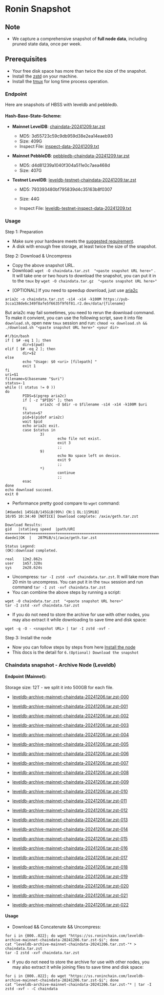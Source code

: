 # Ronin Snapshot

## Note
- We capture a comprehensive snapshot of **full node data**, including pruned state data, once per week.

## Prerequisites
- Your free disk space has more than twice the size of the snapshot.
- Install the [zstd](https://github.com/facebook/zstd) on your machine.
- Install the [tmux](https://github.com/tmux/tmux/wiki/Installing) for long time process operation.


### Endpoint

Here are snapshots of HBSS with leveldb and pebbledb.

#### Hash-Base-State-Scheme:

- **Mainnet LevelDB**: [chaindata-20241209.tar.zst](https://pub-3cca138de6c349f8afe5f6635f9f6f81.r2.dev/data/chaindata-20241209.tar.zst)
  - MD5: 3d55723c59c9db959d38e2ea14eaeb93
  - Size: 409G
  - Inspect File: [inspect-data-20241209.txt](https://pub-3cca138de6c349f8afe5f6635f9f6f81.r2.dev/data/inspect-data-20241209.txt)

- **Mainnet PebbleDB**: [pebbledb-chaindata-20241209.tar.zst](https://pub-3cca138de6c349f8afe5f6635f9f6f81.r2.dev/data/pebbledb-chaindata-20241209.tar.zst)
  - MD5: d4d81239a1040f304a511e0c7aea468d
  - Size: 407G


- **Testnet LevelDB**: [leveldb-testnet-chaindata-20241209.tar.zst](https://pub-3cca138de6c349f8afe5f6635f9f6f81.r2.dev/data/leveldb-testnet-chaindata-20241209.tar.zst)
  - MD5: 793393480bf795839d4c35163b8f0307
  - Size: 44G

  - Inspect File: [leveldb-testnet-inspect-data-20241209.txt](https://pub-3cca138de6c349f8afe5f6635f9f6f81.r2.dev/data/leveldb-testnet-inspect-data-20241209.txt)
  



### Usage

Step 1: Preparation
- Make sure your hardware meets the [suggested requirement](https://docs.roninchain.com/validators/setup/overview#hardware-requirements).
- A disk with enough free storage, at least twice the size of the snapshot.

Step 2: Download & Uncompress
- Copy the above snapshot URL.
- Download:  `wget -O chaindata.tar.zst  "<paste snapshot URL here>"` . It will take one or two hours to download the snapshot, you can put it in to the `tmux` by `wget -O chaindata.tar.gz  "<paste snapshot URL here>"`


* [OPTIONAL] If you need to speedup download, just use [aria2c](https://github.com/aria2/aria2)
```
aria2c -o chaindata.tar.zst -s14 -x14 -k100M https://pub-3cca138de6c349f8afe5f6635f9f6f81.r2.dev/data/{filename}
```

But aria2c may fail sometimes, you need to rerun the download command. To make it convient, you can use the following script, save it into file `download.sh`, open new `tmux` session and run: `chmod +x download.sh && ./download.sh "<paste snapshot URL here>" <your dir>`
```
#!/bin/bash
if [ $# -eq 1 ]; then
        dir=$(pwd)
elif [ $# -eq 2 ]; then
        dir=$2
else
        echo "Usage: $0 <uri> [filepath] "
        exit 1
fi
uri=$1
filename=$(basename "$uri")
status=-1
while (( status != 0 ))
do
        PIDS=$(pgrep aria2c)
        if [ -z "$PIDS" ]; then
                aria2c -d $dir -o $filename -s14 -x14 -k100M $uri
        fi
        status=$?
        pid=$(pidof aria2c)
        wait $pid
        echo aria2c exit.
        case $status in
                3)
                        echo file not exist.
                        exit 3
                        ;;
                9)
                        echo No space left on device.
                        exit 9
                        ;;
                *)
                        continue
                        ;;
        esac
done
echo download succeed.
exit 0
```

- Performance pretty good compare to `wget` command:

```
[#daede1 145GiB/145GiB(99%) CN:1 DL:115MiB]
10/05 10:34:40 [NOTICE] Download complete: /axie/geth.tar.zst

Download Results:
gid   |stat|avg speed  |path/URI
======+====+===========+=======================================================
daede1|OK  |   207MiB/s|/axie/geth.tar.zst

Status Legend:
(OK):download completed.

real    12m2.862s
user    1m57.320s
sys     2m28.624s
```

- Uncompress: `tar -I zstd -xvf chaindata.tar.zst`. It will take more than 20 min to uncompress. You can put it in the `tmux` session and run command `tar -I zst -xvf chaindata.tar.zst`
- You can combine the above steps by running a script:

```
wget -O chaindata.tar.zst  "<paste snapshot URL here>"
tar -I zstd -xvf chaindata.tar.zst
```


- If you do not need to store the archive for use with other nodes, you may also extract it while downloading to save time and disk space:
```
wget -q -O - <snapshot URL> | tar -I zstd -xvf -
```


Step 3: Install the node
- Now you can follow steps by steps from here [Install the node ](https://docs.roninchain.com/rpc/mainnet-rpc)
- This docs is the detail for `6.(Optional) Download the snapshot`


### Chaindata snapshot - Archive Node (Leveldb)
#### Endpoint (Mainnet):

Storage size: 12T - we split it into 500GB for each file.


- [leveldb-archive-mainnet-chaindata-20241206.tar.zst-000](https://ss.roninchain.com/leveldb-archive-mainnet-chaindata-20241206.tar.zst-000)

- [leveldb-archive-mainnet-chaindata-20241206.tar.zst-001](https://ss.roninchain.com/leveldb-archive-mainnet-chaindata-20241206.tar.zst-001)

- [leveldb-archive-mainnet-chaindata-20241206.tar.zst-002](https://ss.roninchain.com/leveldb-archive-mainnet-chaindata-20241206.tar.zst-002)

- [leveldb-archive-mainnet-chaindata-20241206.tar.zst-003](https://ss.roninchain.com/leveldb-archive-mainnet-chaindata-20241206.tar.zst-003)

- [leveldb-archive-mainnet-chaindata-20241206.tar.zst-004](https://ss.roninchain.com/leveldb-archive-mainnet-chaindata-20241206.tar.zst-004)

- [leveldb-archive-mainnet-chaindata-20241206.tar.zst-005](https://ss.roninchain.com/leveldb-archive-mainnet-chaindata-20241206.tar.zst-005)

- [leveldb-archive-mainnet-chaindata-20241206.tar.zst-006](https://ss.roninchain.com/leveldb-archive-mainnet-chaindata-20241206.tar.zst-006)

- [leveldb-archive-mainnet-chaindata-20241206.tar.zst-007](https://ss.roninchain.com/leveldb-archive-mainnet-chaindata-20241206.tar.zst-007)

- [leveldb-archive-mainnet-chaindata-20241206.tar.zst-008](https://ss.roninchain.com/leveldb-archive-mainnet-chaindata-20241206.tar.zst-008)

- [leveldb-archive-mainnet-chaindata-20241206.tar.zst-009](https://ss.roninchain.com/leveldb-archive-mainnet-chaindata-20241206.tar.zst-009)

- [leveldb-archive-mainnet-chaindata-20241206.tar.zst-010](https://ss.roninchain.com/leveldb-archive-mainnet-chaindata-20241206.tar.zst-010)

- [leveldb-archive-mainnet-chaindata-20241206.tar.zst-011](https://ss.roninchain.com/leveldb-archive-mainnet-chaindata-20241206.tar.zst-011)

- [leveldb-archive-mainnet-chaindata-20241206.tar.zst-012](https://ss.roninchain.com/leveldb-archive-mainnet-chaindata-20241206.tar.zst-012)

- [leveldb-archive-mainnet-chaindata-20241206.tar.zst-013](https://ss.roninchain.com/leveldb-archive-mainnet-chaindata-20241206.tar.zst-013)

- [leveldb-archive-mainnet-chaindata-20241206.tar.zst-014](https://ss.roninchain.com/leveldb-archive-mainnet-chaindata-20241206.tar.zst-014)

- [leveldb-archive-mainnet-chaindata-20241206.tar.zst-015](https://ss.roninchain.com/leveldb-archive-mainnet-chaindata-20241206.tar.zst-015)

- [leveldb-archive-mainnet-chaindata-20241206.tar.zst-016](https://ss.roninchain.com/leveldb-archive-mainnet-chaindata-20241206.tar.zst-016)

- [leveldb-archive-mainnet-chaindata-20241206.tar.zst-017](https://ss.roninchain.com/leveldb-archive-mainnet-chaindata-20241206.tar.zst-017)

- [leveldb-archive-mainnet-chaindata-20241206.tar.zst-018](https://ss.roninchain.com/leveldb-archive-mainnet-chaindata-20241206.tar.zst-018)

- [leveldb-archive-mainnet-chaindata-20241206.tar.zst-019](https://ss.roninchain.com/leveldb-archive-mainnet-chaindata-20241206.tar.zst-019)

- [leveldb-archive-mainnet-chaindata-20241206.tar.zst-020](https://ss.roninchain.com/leveldb-archive-mainnet-chaindata-20241206.tar.zst-020)

- [leveldb-archive-mainnet-chaindata-20241206.tar.zst-021](https://ss.roninchain.com/leveldb-archive-mainnet-chaindata-20241206.tar.zst-021)

- [leveldb-archive-mainnet-chaindata-20241206.tar.zst-022](https://ss.roninchain.com/leveldb-archive-mainnet-chaindata-20241206.tar.zst-022)




#### Usage
- Download && Concatenate && Uncompress:

```shell
for i in {000..022}; do wget "https://ss.roninchain.com/leveldb-archive-mainnet-chaindata-20241206.tar.zst-$i"; done
cat "leveldb-archive-mainnet-chaindata-20241206.tar.zst-"* > chaindata.tar.zst
tar -I zstd -xvf chaindata.tar.zst
```

- If you do not need to store the archive for use with other nodes, you may also extract it while joining files to save time and disk space:

```shell
for i in {000..022}; do wget "https://ss.roninchain.com/leveldb-archive-mainnet-chaindata-20241206.tar.zst-$i"; done
cat "leveldb-archive-mainnet-chaindata-20241206.tar.zst-"* | tar -I zstd -xvf - -C chaindata
```

